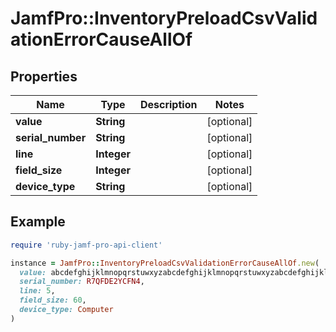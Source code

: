 # JamfPro::InventoryPreloadCsvValidationErrorCauseAllOf

## Properties

| Name | Type | Description | Notes |
| ---- | ---- | ----------- | ----- |
| **value** | **String** |  | [optional] |
| **serial_number** | **String** |  | [optional] |
| **line** | **Integer** |  | [optional] |
| **field_size** | **Integer** |  | [optional] |
| **device_type** | **String** |  | [optional] |

## Example

```ruby
require 'ruby-jamf-pro-api-client'

instance = JamfPro::InventoryPreloadCsvValidationErrorCauseAllOf.new(
  value: abcdefghijklmnopqrstuwxyzabcdefghijklmnopqrstuwxyzabcdefghijklmnopqrstuwxyz,
  serial_number: R7QFDE2YCFN4,
  line: 5,
  field_size: 60,
  device_type: Computer
)
```

